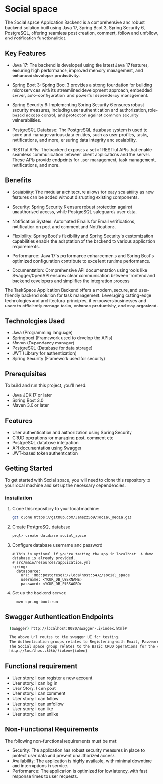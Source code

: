 # Social space

The Social space Application Backend is a comprehensive and robust backend solution built using Java 17, Spring Boot 3, Spring Security 6, PostgreSQL, offering seamless post creation, comment, follow and unfollow, and notification functionalities. 

## Key Features

- Java 17: The backend is developed using the latest Java 17 features, ensuring high performance, improved memory management, and enhanced developer productivity.

- Spring Boot 3: Spring Boot 3 provides a strong foundation for building microservices with its streamlined development approach, embedded server, auto-configuration, and powerful dependency management.

- Spring Security 6: Implementing Spring Security 6 ensures robust security measures, including user authentication and authorization, role-based access control, and protection against common security vulnerabilities.

- PostgreSQL Database: The PostgreSQL database system is used to store and manage various data entities, such as user profiles, tasks, notifications, and more, ensuring data integrity and scalability.

- RESTful APIs: The backend exposes a set of RESTful APIs that enable seamless communication between client applications and the server. These APIs provide endpoints for user management, task management, notifications, and more.

## Benefits

- Scalability: The modular architecture allows for easy scalability as new features can be added without disrupting existing components.

- Security: Spring Security 6 ensure robust protection against unauthorized access, while PostgreSQL safeguards user data.

- Notification System: Automated Emails for Email verifications, notification on post and comment and Notifications.

- Flexibility: Spring Boot's flexibility and Spring Security's customization capabilities enable the adaptation of the backend to various application requirements.

- Performance: Java 17's performance enhancements and Spring Boot's optimized configuration contribute to excellent runtime performance.

- Documentation: Comprehensive API documentation using tools like Swagger/OpenAPI ensures clear communication between frontend and backend developers and simplifies the integration process.

The TaskSpace Application Backend offers a modern, secure, and user-friendly backend solution for task management. Leveraging cutting-edge technologies and architectural principles, it empowers businesses and users to efficiently manage tasks, enhance productivity, and stay organized.
<br>

## Technologies Used
- Java (Programming language)
- Springboot (Framework used to develop the APIs)
- Maven (Dependency manager)
- PostgreSQL (Database for data storage)
- JWT (Library for authentication)
- Spring Security (Framework used for security)

## Prerequisites

To build and run this project, you'll need:

- Java JDK 17 or later
- Spring Boot 3.0
- Maven 3.0 or later

## Features

- User authentication and authorization using Spring Security 
- CRUD operations for managing post, comment etc 
- PostgreSQL database integration 
- API documentation using Swagger
- JWT-based token authentication

## Getting Started

To get started with Social space, you will need to clone this repository to your local machine and set up the necessary dependencies.

### Installation

1. Clone this repository to your local machine:

    ```bash
    git clone https://github.com/Jamezz5o9/social_media.git
    ```

2. Create PostgreSQL database

   ```bash
   psql> create database social_space
   ```

3. Configure database username and password

     ```properties
   # This is optional if you're testing the app in localhost. A demo database is already provided.
   # src/main/resources/application.yml
     spring:
       datasource:
         url: jdbc:postgresql://localhost:5432/social_space
         username: <YOUR_DB_USERNAME>
         password: <YOUR_DB_PASSWORD>

     ```
4. Set up the backend server:
   ```bash
     mvn spring-boot:run
   ```

## Swagger Authentication Endpoints

   ```bash
     (Swagger) http://localhost:8080/swagger-ui/index.html#
     
     The above Url routes to the swagger UI for testing.
     The Authentication groups relates to Registering with Email, Password and name
     The Social space group relates to the Basic CRUD operations for the case study
     http://localhost:8080/?token={token}
   ```

## Functional requirement

- User story: I can register a new account
- User story: I can log in
- User Story: I can post
- User story: I can comment
- User story: I can follow
- User story: I can unfollow
- User story: I can like
- User story: I can unlike

## Non-Functional Requirements

The following non-functional requirements must be met:

- Security: The application has robust security measures in place to protect user data and prevent unauthorized access.
- Availability: The application is highly available, with minimal downtime and interruptions in service.
- Performance: The application is optimized for low latency, with fast response times to user requests.